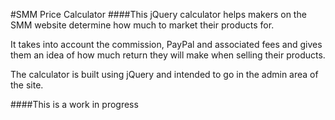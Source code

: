 #SMM Price Calculator
####This jQuery calculator helps makers on the SMM website determine how much to market their products for.

It takes into account the commission, PayPal and associated fees and gives them an idea of how much return they will make when selling their products.

The calculator is built using jQuery and intended to go in the admin area of the site.

####This is a work in progress